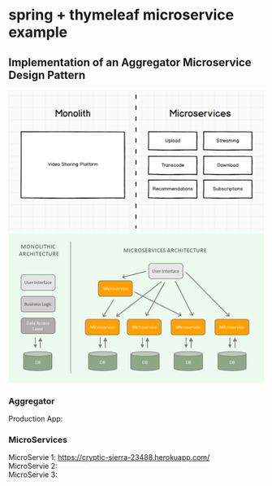 # spring + thymeleaf microservice example

## Implementation of an Aggregator Microservice Design Pattern

![Video Microservice - Showing Partitions](img/video-platform-monolith-microservices.png "A Video Service Microservice Architecture")
![The Basic Pattern](img/5302608-1.png "Basic MicroService Example")

### Aggregator  
Production App:  


### MicroServices  
MicroServie 1: https://cryptic-sierra-23488.herokuapp.com/  
MicroServie 2:  
MicroServie 3:  

